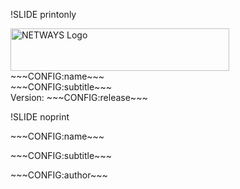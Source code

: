 !SLIDE printonly
  
<div class="title-logo">
    <img src="/global/pre/netways/_images/netways-logo-1366.png" alt="NETWAYS Logo" width="350px" height="68px">
</div>
<div class="title-cover">
    <div class="title-name">~~~CONFIG:name~~~</div>
    <div class="title-subtitle">~~~CONFIG:subtitle~~~</div>
    <div class="title-release">Version: ~~~CONFIG:release~~~</div>
</div>

!SLIDE noprint

<div class="title-name"><p>~~~CONFIG:name~~~</p></div>
<div class="title-subtitle"><p>~~~CONFIG:subtitle~~~</p></div>
<div class="title-author"><p>~~~CONFIG:author~~~</p></div>

